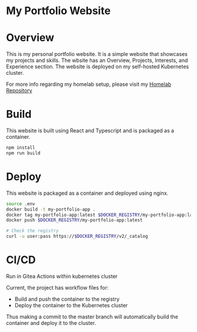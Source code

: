 My Portfolio Website
=====================

# Overview

This is my personal portfolio website. It is a simple website that showcases
my projects and skills. The wbsite has an Overview, Projects, Interests, and
Experience section. The website is deployed on my self-hosted Kubernetes cluster.

For more info regarding my homelab setup, please visit my
[Homelab Repository](https://github.com/TheTaqiTahmid/homeserver)

# Build

This website is built using React and Typescript and is packaged as a container.

```bash
npm install
npm run build
```

# Deploy

This website is packaged as a container and deployed using nginx.

```bash
source .env
docker build -t my-portfolio-app .
docker tag my-portfolio-app:latest $DOCKER_REGISTRY/my-portfolio-app:latest
docker push $DOCKER_REGISTRY/my-portfolio-app:latest

# Check the registry
curl -u user:pass https://$DOCKER_REGISTRY/v2/_catalog
```

# CI/CD
Run in Gitea Actions within kubernetes cluster

Current, the project has workflow files for:
- Build and push the container to the registry
- Deploy the container to the Kubernetes cluster

Thus making a commit to the master branch will automatically build the
container and deploy it to the cluster.